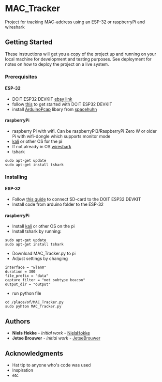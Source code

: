 # MAC_Tracker

Project for tracking MAC-address using an ESP-32 or raspberryPi and wireshark

## Getting Started

These instructions will get you a copy of the project up and running on your local machine for development and testing purposes. See deployment for notes on how to deploy the project on a live system.

### Prerequisites

#### ESP-32

* DOIT ESP32 DEVKIT [ebay link](https://www.ebay.com/itm/DOIT-Development-Board-WiFi-Bluetooth-Low-Consumption-Dual-Core-ESP-32-ESP-2018/173061599471?epid=843519115&hash=item284b4670ef:g:BxIAAOSww9xZC~gr)
* follow [this](http://dagrende.blogspot.nl/2017/01/how-to-use-doit-esp32-devkit.html) to get started with DOIT ESP32 DEVKIT
* install [ArduinoPcap](https://github.com/spacehuhn/ArduinoPcap) libary from [spacehuhn](https://github.com/spacehuhn)

#### raspberryPi

* raspberry Pi with wifi. Can be raspberryPi3/RaspberryPi Zero W or older Pi with wifi-dongle which supports monitor mode
* [kali](https://docs.kali.org/kali-on-arm/install-kali-linux-arm-raspberry-pi) or other OS for the pi
* If not already in OS [wireshark](https://askubuntu.com/questions/700712/how-to-install-wireshark)
* tshark
```
sudo apt-get update
sudo apt-get install tshark
```

### Installing

#### ESP-32
* Follow [this guide](https://github.com/espressif/arduino-esp32/tree/master/libraries/SD) to connect SD-card to the DOIT ESP32 DEVKIT
* Install code from arduino folder to the ESP-32

#### raspberryPi

* Install [kali](https://docs.kali.org/kali-on-arm/install-kali-linux-arm-raspberry-pi) or other OS on the pi
* Install tshark by running:
```
sudo apt-get update
sudo apt-get install tshark
```
* Download MAC_Tracker.py to pi
* Adjust settings by changing
```
interface = "wlan0"
duration = 300
file_prefix = "data"
capture_filter = "not subtype beacon"
output_dir = "output"
```

* run python file
```
cd /place/of/MAC_Tracker.py
sudo pyhton MAC_Tracker.py
```

## Authors

* **Niels Hokke** - *Initial work* - [NielsHokke](https://github.com/NielsHokke)
* **Jetse Brouwer** - *Initial work* - [JetseBrouwer](https://github.com/JetseBrouwer)


## Acknowledgments

* Hat tip to anyone who's code was used
* Inspiration
* etc
